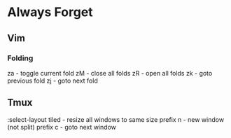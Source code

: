 # Always Forget
## Vim
### Folding
za - toggle current fold
zM - close all folds
zR - open all folds
zk - goto previous fold
zj - goto next fold

## Tmux
:select-layout tiled - resize all windows to same size
prefix n - new window (not split)
prefix c - goto next window

